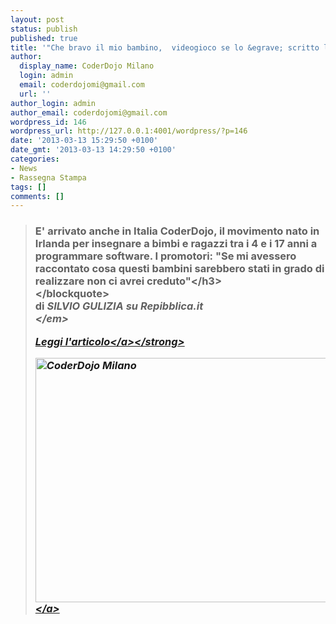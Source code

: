 ```yaml
---
layout: post
status: publish
published: true
title: '"Che bravo il mio bambino,  videogioco se lo &egrave; scritto lui"'
author:
  display_name: CoderDojo Milano
  login: admin
  email: coderdojomi@gmail.com
  url: ''
author_login: admin
author_email: coderdojomi@gmail.com
wordpress_id: 146
wordpress_url: http://127.0.0.1:4001/wordpress/?p=146
date: '2013-03-13 15:29:50 +0100'
date_gmt: '2013-03-13 14:29:50 +0100'
categories:
- News
- Rassegna Stampa
tags: []
comments: []
---
```

<blockquote>
<h3>E' arrivato anche in Italia CoderDojo, il movimento nato in Irlanda per insegnare a bimbi e ragazzi tra i 4 e i 17 anni a programmare software. I promotori: "Se mi avessero raccontato cosa questi bambini sarebbero stati in grado di realizzare non ci avrei creduto"<&#47;h3><br />
<&#47;blockquote><br />
di <em>SILVIO GULIZIA su Repibblica.it<br />
<&#47;em></p>
<p><strong><a title="Repubblica.it" href="http:&#47;&#47;www.repubblica.it&#47;tecnologia&#47;2013&#47;03&#47;12&#47;news&#47;bambini_programmatori-54394224&#47;" target="_blank">Leggi l'articolo<&#47;a><&#47;strong></p>
<p><a href="http:&#47;&#47;coderdojomilano.it&#47;wp-content&#47;uploads&#47;2013&#47;03&#47;01.jpg"><img class="alignnone size-full wp-image-153" alt="CoderDojo Milano" src="http:&#47;&#47;coderdojomilano.it&#47;wp-content&#47;uploads&#47;2013&#47;03&#47;01.jpg" width="600" height="391" &#47;><&#47;a></p>
